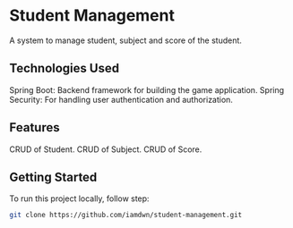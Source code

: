 ﻿# Student Management

A system to manage student, subject and score of the student.

## Technologies Used

Spring Boot: Backend framework for building the game application.
Spring Security: For handling user authentication and authorization.

## Features

CRUD of Student.
CRUD of Subject.
CRUD of Score.

## Getting Started

To run this project locally, follow step:

   ```bash
   git clone https://github.com/iamdwn/student-management.git
